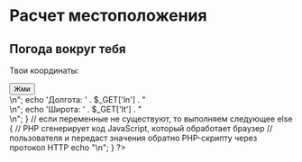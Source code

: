 # Расчет местоположения


<h2>Погода вокруг тебя</h2>

  <p>Твои координаты:</p>
  <p class="coord"></p>
  <p id="demo"></p>
  <button onclick="getLocation()">Жми</button>
  <script>
    var x = document.getElementById("demo");
    function getLocation() {
      console.log("->getLocation");
        if (navigator.geolocation) {
            navigator.geolocation.getCurrentPosition(showPosition);
        } else {
            x.innerHTML = "Геолокация не поддерживается в этом браузере!";
        }
    }
    function showPosition(position) {
      var lt = position.coords.latitude;
      var ln = position.coords.longitude;
       x.innerHTML = "Широта: " + lt + 
        "<br>Долгота: " + ln + "<br>Успех!"; 
    }
  </script>
  
<?php

// проверяем существование переменных $width и $height
if (isset($_GET['ln']) AND isset($_GET['lt'])) {
    // если переменные существуют, то выводим полученные значения на экран
    $lngt = $_GET['ln'];
    echo 'Длина: ' . $lngt . "<br /><br />\n";
    echo 'Долгота: ' . $_GET['ln'] . "<br />\n";
    echo 'Широта: ' . $_GET['lt'] . "<br />\n";
}

// если переменные не существуют, то выполняем следующее
else {
    // PHP сгенерирует код JavaScript, который обработает браузер
    // пользователя и передаст значения обратно PHP-скрипту через протокол HTTP
    echo "<script language='javascript'>\n";
    echo " location.href=\"${_SERVER['SCRIPT_NAME']}?${_SERVER['QUERY_STRING']}"
            . "ln=\" + screen.width + \"&lt=\" + screen.height;\n";
    echo "</script>\n";
}
?>
